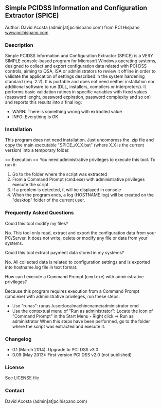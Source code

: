 ##  Simple PCIDSS Information and Configuration Extractor (SPICE)
Author: David Acosta (admin[at]pcihispano.com) from PCI Hispano www.pcihispano.com

### Description
Simple PCIDSS Information and Configuration Extractor (SPICE) is a VERY SIMPLE console-based program for Microsoft Windows operating systems, designed to collect and export configuration data related with PCI DSS controls, aiming to QSA, ISA or administrators to review it offline in order to validate the application of settings described in the system hardening standard (req. 2.2). It is portable and does not need neither installation nor additional software to run (DLL, installers, compilers or interpreters). It performs basic validation rutines in specific variables with fixed values (password lenght, password expiration, password complexity and so on) and reports this results into a final log:

- WARN: There is something wrong with extracted value
- INFO: Everything is OK

### Installation
This program does not need installation. Just uncompress the .zip file and copy the main executable "SPICE_vX.X.bat" (where X.X is the current version) into a temporary folder.

== Execution ==
You need administrative privileges to execute this tool.
To run it: 
1. Go to the folder where the script was extracted
2. From a Command Prompt (cmd.exe) with administrative privileges execute the script.
3. If a problem is detected, it will be displayed in console  
4. When the program ends, a log (HOSTNAME.log) will be created on the "desktop" folder of the current user.

### Frequently Asked Questions

Could this tool modify my files?

No. This tool only read, extract and export the configuration data from your PC/Server. It does not write, delete or modify any file or data from your systems. 

Could this tool extract payment data stored in my systems?

No. All collected data is related to configuration settings and is exported into hostname.log file in text format. 

How can I execute a Command Prompt (cmd.exe) with administrative privileges?

Because this program requires execution from a Command Prompt (cmd.exe) with administrative privileges, run these steps:
* Use "runas": runas /user:localmachinename\administrator cmd
* Use the contextual menu of "Run as administrator": Locate the icon of "Command Prompt" in the Start Menu - Right click -> Run as administrator
When this steps have been performed, go to the folder where the script was extracted and execute it. 

### Changelog

* 0.1 (March 2014): Upgrade to PCI DSS v3.0
* 0.09 (May 2013): First version PCI DSS v2.0 (not published)

### License
See LICENSE file 

### Contact
David Acosta (admin[at]pcihispano.com)
